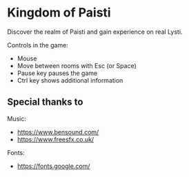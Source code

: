 # Kingdom of Paisti
Discover the realm of Paisti and gain experience on real Lysti.

Controls in the game:
* Mouse
* Move between rooms with Esc (or Space)
* Pause key pauses the game
* Ctrl key shows additional information

## Special thanks to

Music:
* https://www.bensound.com/
* https://www.freesfx.co.uk/

Fonts:
* https://fonts.google.com/